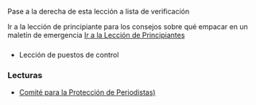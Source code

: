 [Title]: # (¿Y ahora qué?)
[Difficulty]: # (Avanzado)
[Order]: # (4)

Pase a la derecha de esta lección a lista de verificación

Ir a la lección de principiante para los consejos sobre qué empacar en un maletín de emergencia [Ir a la Lección de Principiantes](umbrella://lesson/protective/1)

### 

*   Lección de puestos de control

### Lecturas

*   [Comité para la Protección de Periodistas)](https://cpj.org/reports/2012/04/armed-conflict.php)